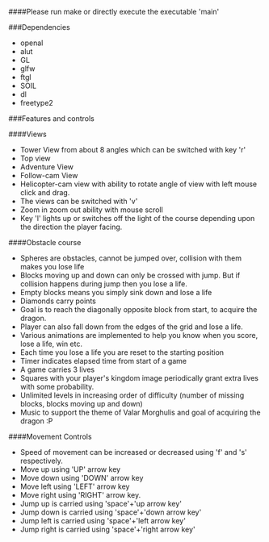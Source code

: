 ####Please run make or directly execute the executable 'main'

###Dependencies
* openal
* alut
* GL
* glfw
* ftgl
* SOIL
* dl
* freetype2

###Features and controls

####Views

* Tower View from about 8 angles which can be switched with key 'r'
* Top view
* Adventure View
* Follow-cam View
* Helicopter-cam view with ability to rotate angle of view with left mouse click and drag.
* The views can be switched with 'v'
* Zoom in zoom out ability with mouse scroll
* Key 'l' lights up or switches off the light of the course depending upon the direction the player facing.

####Obstacle course
* Spheres are obstacles, cannot be jumped over, collision with them makes you lose life
* Blocks moving up and down can only be crossed with jump. But if collision happens during jump then you lose a life.
* Empty blocks means you simply sink down and lose a life
* Diamonds carry points
* Goal is to reach the diagonally opposite block from start, to acquire the dragon.
* Player can also fall down from the edges of the grid and lose a life.
* Various animations are implemented to help you know when you score, lose a life, win etc.
* Each time you lose a life you are reset to the starting position
* Timer indicates elapsed time from start of a game
* A game carries 3 lives
* Squares with your player's kingdom image periodically grant extra lives with some probability.
* Unlimited levels in increasing order of difficulty (number of missing blocks, blocks moving up and down)
* Music to support the theme of Valar Morghulis and goal of acquiring the dragon :P

####Movement Controls
* Speed of movement can be increased or decreased using 'f' and 's' respectively.
* Move up using 'UP' arrow key
* Move down using 'DOWN' arrow key
* Move left using 'LEFT' arrow key
* Move right using 'RIGHT' arrow key.
* Jump up is carried using 'space'+'up arrow key' 
* Jump down is carried using 'space'+'down arrow key' 
* Jump left is carried using 'space'+'left arrow key' 
* Jump right is carried using 'space'+'right arrow key' 

